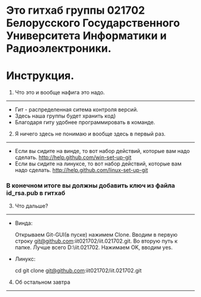 Это гитхаб группы 021702 Белорусского Государственного Университета Информатики и Радиоэлектроники.
===================================================================================================

Инструкция.
===========

1. Что это и вообще нафига это надо.
------------------------------------

* Гит - распределенная ситема контроля версий. 
* Здесь наша группы будет хранить код) 
* Благодаря гиту удобнее программировать в команде.

2. Я ничего здесь не понимаю и вообще здесь в первый раз.
---------------------------------------------------------

* Если вы сидите на винде, то вот набор действий, которые вам надо сделать. http://help.github.com/win-set-up-git
* Если вы сидите на линуксе, то вот набор действий, которые вам надо сделать. http://help.github.com/linux-set-up-git

### В конечном итоге вы должны добавить ключ из файла id_rsa.pub в гитхаб

3. Что дальше?
--------------

* Винда:

    Открываем Git-GUI(в пуске) нажимем Clone. 
    Вводим в первую строку git@github.com:iit021702/iit.021702.git. 
    Во вторую путь к папке.  Лучше всего D:\iit.021702. Нажимаем OK, вводим yes.
    
* Линукс:

    cd
    git clone git@github.com:iit021702/iit.021702.git

4. Об остальном завтра
----------------------
